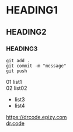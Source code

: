 # HEADING1
## HEADING2
### HEADING3
`git add .`  
`git commit -m "message"`  
`git push`
 
01 list1  
02 list02  
   - list3
   - list4    

https://drcode.epizy.com  
[dr.code](https://drcode.epizy.com) 
  